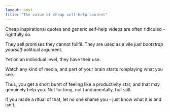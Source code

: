 ```yaml
---
layout: post
title: "The value of cheap self-help content"
---
```


Cheap inspirational quotes and generic self-help videos are often ridiculed - rightfully so.

They sell promises they cannot fullfil.
They are used as a vile *just bootstrap yourself* political argument.

Yet on an individual level, they have their use.

Watch any kind of media, and part of your brain starts roleplaying what you see.

Thus, you get a short burst of feeling like a productivity star, and that may genuinely help you. Not for long, not fundamentally, but still. 

If you made a ritual of that, let no one shame you - just know what it is and isn't.
